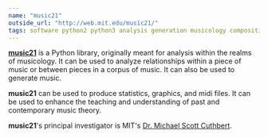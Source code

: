 ```yaml
---
name: "music21"
outside_url: "http://web.mit.edu/music21/"
tags: software python2 python3 analysis generation musicology composition education theory midi
---
```


[**music21**](http://web.mit.edu/music21/) is a Python library, originally meant for analysis within the realms of musicology.
It can be used to analyze relationships within a piece of music or between pieces in a corpus of music.
It can also be used to generate music.

**music21** can be used to produce statistics, graphics, and midi files.
It can be used to enhance the teaching and understanding of past and contemporary music theory.

**music21**'s principal investigator is MIT's [Dr. Michael Scott Cuthbert](http://www.trecento.com/). 
